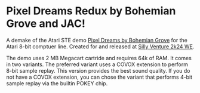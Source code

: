 # Pixel Dreams Redux by Bohemian Grove and JAC!

A demake of the Atari STE demo [Pixel Dreams by Bohemian Grove](https://demozoo.org/productions/355398/) for the Atari 8-bit comptuer line.
Created for and released at [Silly Venture 2k24 WE](https://demozoo.org/parties/4780/).

The demo uses 2 MB Megacart cartride and requires 64k of RAM. It comes in two variants. The preferred variant uses a COVOX extension to perform 8-bit sample replay. This version provides the best sound quality. If you do not have a COVOX extension, you can chose the variant that performs 4-bit sample replay via the builtin POKEY chip.
